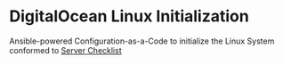 # DigitalOcean Linux Initialization
Ansible-powered Configuration-as-a-Code to initialize the Linux System conformed to [Server Checklist](https://www.digitalocean.com/community/tutorial_series/new-centos-7-server-checklist)

